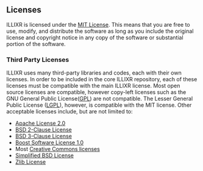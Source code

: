 ## Licenses

ILLIXR is licensed under the [MIT License](https://opensource.org/licenses/MIT). This means that you are free to use, modify, and distribute the software as long as you include the original license and copyright notice in any copy of the software or substantial portion of the software.

### Third Party Licenses

ILLIXR uses many third-party libraries and codes, each with their own licenses. In order to be included in the core ILLIXR repository, each of these licenses must be compatible with the main ILLIXR license. Most open source licenses are compatible, however copy-left licenses such as the GNU General Public License([GPL][1]) are not compatible. The Lesser General Public License ([LGPL][2]), however, is compatible with the MIT license. Other acceptable licenses include, but are not limited to:

- [Apache License 2.0][3]
- [BSD 2-Clause License][4]
- [BSD 3-Clause License][5]
- [Boost Software License 1.0][6]
- Most [Creative Commons licenses][7]
- [Simplified BSD License][8]
- [Zlib License][9]

[1]: https://www.gnu.org/licenses/gpl-3.0.html
[2]: https://www.gnu.org/licenses/lgpl-3.0.html
[3]: https://www.apache.org/licenses/LICENSE-2.0
[4]: https://opensource.org/licenses/BSD-2-Clause
[5]: https://opensource.org/licenses/BSD-3-Clause
[6]: https://www.boost.org/users/license.html
[7]: https://creativecommons.org/licenses/
[8]: https://opensource.org/licenses/BSD-3-Clause
[9]: https://opensource.org/licenses/Zlib
